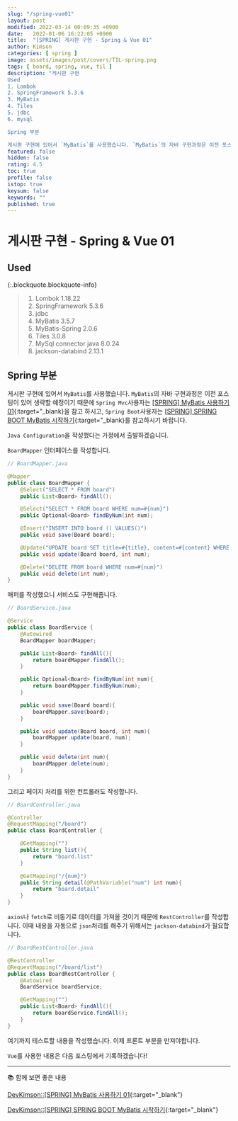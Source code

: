 ```yaml
---
slug: "/spring-vue01"
layout: post
modified: 2022-03-14 00:09:35 +0900
date:   2022-01-06 16:22:05 +0900
title:  "[SPRING] 게시판 구현 - Spring & Vue 01"
author: Kimson
categories: [ spring ]
image: assets/images/post/covers/TIL-spring.png
tags: [ board, spring, vue, til ]
description: "게시판 구현
Used
1. Lombok
2. SpringFramework 5.3.6
3. MyBatis
4. Tiles
5. jdbc
6. mysql

Spring 부분

게시판 구현에 있어서 `MyBatis`를 사용했습니다. `MyBatis`의 자바 구현과정은 이전 포스팅이 있어 생략할 예정이기 때문에"
featured: false
hidden: false
rating: 4.5
toc: true
profile: false
istop: true
keysum: false
keywords: ""
published: true
---
```


# 게시판 구현 - **Spring** & Vue 01

## Used

{:.blockquote.blockquote-info}
> 1. Lombok 1.18.22
> 2. SpringFramework 5.3.6
> 3. jdbc
> 4. MyBatis 3.5.7
> 5. MyBatis-Spring 2.0.6
> 6. Tiles 3.0.8
> 7. MySql connector java 8.0.24
> 8. jackson-databind 2.13.1

## Spring 부분

게시판 구현에 있어서 `MyBatis`를 사용했습니다. `MyBatis`의 자바 구현과정은 이전 포스팅이 있어 생략할 예정이기 때문에 `Spring Mvc`사용자는 [[SPRING] MyBatis 사용하기 01]({{site.baseurl}}/spring-mybatis01){:target="_blank}을 참고 하시고, `Spring Boot`사용자는 [[SPRING] SPRING BOOT MyBatis 시작하기]({{site.baseurl}}/spring-boot-mybatis01){:target="_blank}를 참고하시기 바랍니다.

`Java Configuration`을 작성했다는 가정에서 출발하겠습니다.

`BoardMapper` 인터페이스를 작성합니다.

```java
// BoardMapper.java

@Mapper
public class BoardMapper {
    @Select("SELECT * FROM board")
    public List<Board> findAll();

    @Select("SELECT * FROM board WHERE num=#{num}")
    public Optional<Board> findByNum(int num);

    @Insert("INSERT INTO board () VALUES()")
    public void save(Board board);

    @Update("UPDATE board SET title=#{title}, content=#{content} WHERE num=#{num}")
    public void update(Board board, int num);

    @Delete("DELETE FROM board WHERE num=#{num}")
    public void delete(int num);
}
```

매퍼를 작성했으니 서비스도 구현해줍니다.

```java
// BoardService.java

@Service
public class BoardService {
    @Autowired
    BoardMapper boardMapper;

    public List<Board> findAll(){
        return boardMapper.findAll();
    }

    public Optional<Board> findByNum(int num){
        return boardMapper.findByNum(num);
    }

    public void save(Board board){
        boardMapper.save(board);
    }

    public void update(Board board, int num){
        boardMapper.update(board, num);
    }

    public void delete(int num){
        boardMapper.delete(num);
    }
}
```

그리고 페이지 처리를 위한 컨트롤러도 작성합니다.

```java
// BoardController.java

@Controller
@RequestMapping("/board")
public class BoardController {

    @GetMapping("")
    public String list(){
        return "board.list"
    }

    @GetMapping("/{num}")
    public String detail(@PathVariable("num") int num){
        return "board.detail"
    }
}
```

`axios`나 `fetch`로 비동기로 데이터를 가져올 것이기 때문에 `RestController`를 작성합니다. 이때 내용을 자동으로 `json`처리를 해주기 위해서는 `jackson-databind`가 필요합니다.

```java
// BoardRestController.java

@RestController
@RequestMapping("/board/list")
public class BoardRestController {
    @Autowired
    BoardService boardService;

    @GetMapping("")
    public List<Board> findAll(){
        return boardService.findAll();
    }
}
```

여기까지 테스트할 내용을 작성했습니다. 이제 프론트 부분을 만져야합니다.

`Vue`를 사용한 내용은 다음 포스팅에서 기록하겠습니다!

-----

📚 함께 보면 좋은 내용

[DevKimson::[SPRING] MyBatis 사용하기 01]({{site.baseurl}}/spring-mybatis01){:target="_blank"}

[DevKimson::[SPRING] SPRING BOOT MyBatis 시작하기]({{site.baseurl}}/spring-boot-mybatis01){:target="_blank"}